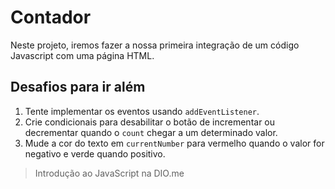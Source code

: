 # Contador

Neste projeto, iremos fazer a nossa primeira integração de um código Javascript com uma página HTML.

## Desafios para ir além

1. Tente implementar os eventos usando `addEventListener`.
2. Crie condicionais para desabilitar o botão de incrementar ou decrementar quando o `count` chegar a um determinado valor.
3. Mude a cor do texto em `currentNumber` para vermelho quando o valor for negativo e verde quando positivo.

> Introdução ao JavaScript na DIO.me
